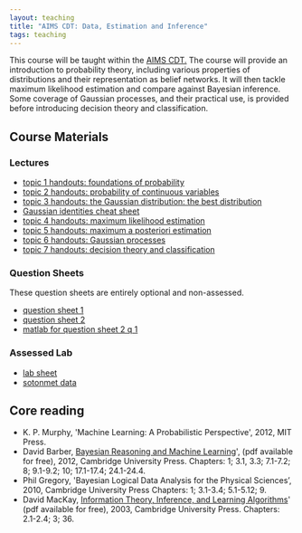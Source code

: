 ```yaml
---
layout: teaching
title: "AIMS CDT: Data, Estimation and Inference"
tags: teaching
---
```


This course will be taught within the <a href="http://aims.robots.ox.ac.uk/">AIMS CDT.</a> The course will provide an introduction to probability theory, including various properties of distributions and their representation as belief networks.
It will then tackle maximum likelihood estimation and compare against Bayesian inference.
Some coverage of Gaussian processes, and their practical use, is provided before introducing decision theory and classification.

## Course Materials

### Lectures

<ul class='plus'>
    <li><a href="{{ site.baseurl }}/teaching/AIMS_CDT/1_slides_foundations.pdf">topic 1 handouts: foundations of probability</a></li>
    <li><a href="{{ site.baseurl }}/teaching/AIMS_CDT/2_slides_continuous.pdf">topic 2 handouts: probability of continuous variables</a></li>
    <li><a href="{{ site.baseurl }}/teaching/AIMS_CDT/3_slides_Gaussian.pdf">topic 3 handouts: the Gaussian distribution: the best distribution</a></li>
    <li><a href="{{ site.baseurl }}/teaching/AIMS_CDT/Gaussian_identities.pdf">Gaussian identities cheat sheet</a></li>
    <li><a href="{{ site.baseurl }}/teaching/AIMS_CDT/4_slides_ML.pdf">topic 4 handouts: maximum likelihood estimation</a></li>
    <li><a href="{{ site.baseurl }}/teaching/AIMS_CDT/5_slides_MAP.pdf">topic 5 handouts: maximum a posteriori estimation</a></li>
    <li><a href="{{ site.baseurl }}/teaching/AIMS_CDT/6_slides_Gaussian_processes.pdf">topic 6 handouts: Gaussian processes</a></li>
    <li><a href="{{ site.baseurl }}/teaching/AIMS_CDT/7_slides_decisions.pdf">topic 7 handouts: decision theory and classification</a></li>
</ul>


### Question Sheets

These question sheets are entirely optional and non-assessed.

<ul class='plus'>
    <li><a href="{{ site.baseurl }}/teaching/AIMS_CDT/AIMS_DEI_1_Questions.pdf">question sheet 1</a></li>
    <!-- <li><a href="{{ site.baseurl }}/teaching/AIMS_CDT/AIMS_DEI_1Hints.pdf">question sheet 1 hints</a></li> -->
    <li><a href="{{ site.baseurl }}/teaching/AIMS_CDT/AIMS_DEI_2_Questions.pdf">question sheet 2</a></li>
    <!-- <li><a href="{{ site.baseurl }}/teaching/AIMS_CDT/AIMS_DEI_2Hints.pdf">question sheet 2 hints</a></li> -->
    <li><a href="{{ site.baseurl }}/teaching/AIMS_CDT/AIMS_DEI_2q1.m">matlab for question sheet 2 q 1</a></li>
</ul>

### Assessed Lab

<ul class='plus'>
    <li><a href="{{ site.baseurl }}/teaching/AIMS_CDT/CDT_estimation_inference_lab.pdf">lab sheet</a></li>
    <li><a href="{{ site.baseurl }}/teaching/AIMS_CDT/sotonmet.txt">sotonmet data</a></li>
</ul>

## Core reading

<ul class='plus'>
<li>K. P. Murphy, 'Machine Learning: A Probabilistic Perspective', 2012, MIT Press.</li>
<li>David Barber, <a href="http://web4.cs.ucl.ac.uk/staff/D.Barber/pmwiki/pmwiki.php?n=Brml.Online"> Bayesian Reasoning and Machine Learning</a>', (pdf available for free), 2012, Cambridge University Press. Chapters: 1; 3.1, 3.3; 7.1-7.2; 8; 9.1-9.2; 10; 17.1-17.4; 24.1-24.4.</li>
<li>Phil Gregory, 'Bayesian Logical Data Analysis for the Physical Sciences&rsquo;, 2010, Cambridge University Press Chapters: 1; 3.1-3.4; 5.1-5.12; 9.</li>
<li>David MacKay, <a href="http://www.inference.phy.cam.ac.uk/itprnn/book.html"> Information Theory, Inference, and Learning Algorithms</a>' (pdf available for free), 2003, Cambridge University Press. Chapters: 2.1-2.4; 3; 36.</li>
</ul>

